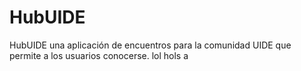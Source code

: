 # HubUIDE
HubUIDE una aplicación de encuentros para la comunidad UIDE que permite a los usuarios conocerse. lol
hols
a